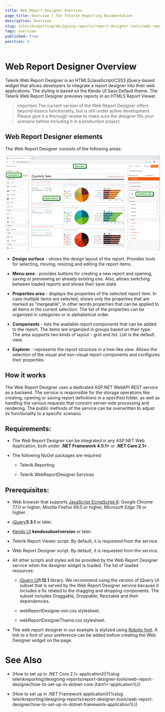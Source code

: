 ```yaml
---
title: Web Report Designer Overview
page_title: Overview | for Telerik Reporting Documentation
description: Overview
slug: telerikreporting/designing-reports/report-designer-tools/web-report-designer/overview
tags: overview
published: True
position: 0
---
```


# Web Report Designer Overview



Telerik Web Report Designer is an HTML5/JavaScript/CSS3 jQuery-based widget that allows developers         to integrate a report designer into their web applications. The styling is based on the Kendo UI Sass Default         theme. The Telerik Web Report Designer previews reports in an HTML5 Report Viewer.       

>important The current version of the Web Report Designer offers beyond-basics functionality, but is still under           active development. Please give it a thorough review to make sure the designer fits your scenario            before including it in a production project.         


## Web Report Designer elements

The Web Report Designer consists of the following areas:  

  ![Web Report Designer With Dashboard Report](images/Designer/web-report-designer-dashboard.png)

* __Design surface__  - shows the design layout of the report. Provides tools for selecting, moving,               resizing and editing the report items.             

* __Menu area__  - provides buttons for creating a new report and opening, saving or previewing an               already existing one. Also, allows switching between loaded reports and shows their save state.             

* __Properties area__  - displays the properties of the selected report item. In case multiple items               are selected, shows only the properties that are marked as "mergeable", in other words properties               that can be applied to all items in the current selection. The list of the properties can be               organized in categories or in alphabetical order.             

* __Components__  - lists the available report components that can be added to the report. The items are               organized in groups based on their type. The area supports two kinds of layout - grid and list.               List is the default view.             

* __Explorer__  - represents the report structure in a tree-like view. Allows the selection of the visual               and non-visual report components and configures their properties.             

## How it works

The Web Report Designer uses a dedicated ASP.NET WebAPI REST service as a backend. The service           is responsible for the storage operations like creating, opening or saving report definitions           in a specified folder, as well as handling the various requests that concern server-side processing           and rendering. The public methods of the service can be overwritten to adjust its functionality           to a specific scenario.         

## Requirements:

* The Web Report Designer can be integrated in any ASP.NET Web Application, both               under __.NET Framework 4.5.1+__  or __.NET Core 2.1+__ .             

* The following NuGet packages are required:             

   + Telerik.Reporting                 

   + Telerik.WebReportDesigner.Services                 

## Prerequisites:

* Web browser that supports               [JavaScript EcmaScript 6](https://es6.io): Google Chrome 77.0 or higher;               Mozilla Firefox 69.0 or higher, Microsoft Edge 79 or higher.             

* [jQuery](http://jquery.com/download/)__3.3.1__  or later.             

* [Kendo UI](http://www.kendoui.com/) __kendosubsetversion__  or later.             

* Telerik Report Viewer script. By default, it is requested from the service.             

* Web Report Designer script. By default, it is requested from the service.             

* All other scripts and styles will be provided by the Web Report Designer service               when the designer widget is loaded. The list of loaded resources:             

   + [jQuery UI](https://jqueryui.com/)__1.12.1__  library.                   We recommend using the version of jQuery UI subset that is                   served by the Web Report Designer service because it includes a fix related to                   the dragging and dropping components.                 The subset includes Draggable, Droppable, Resizable and their dependencies.                 

   + webReportDesigner.min.css stylesheet.

   + webReportDesignerTheme.css stylesheet.

* The web report designer in our example is stylized using               [Roboto font](https://fonts.google.com/specimen/Roboto). A link to a font of your               preference can be added before creating the Web Designer widget on the page.             

# See Also


 * [How to set up in .NET Core 2.1+ application]({%slug telerikreporting/designing-reports/report-designer-tools/web-report-designer/how-to-set-up-in-dotnet-core-2dot1+-application%})

 * [How to set up in .NET Framework application]({%slug telerikreporting/designing-reports/report-designer-tools/web-report-designer/how-to-set-up-in-dotnet-framework-application%})
